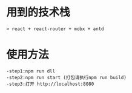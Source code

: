 # 用到的技术栈

    > react + react-router + mobx + antd
    
# 使用方法

    -step1:npm run dll
    -step2:npm run start (打包请执行npm run build)
    -step3:打开 http://localhost:8080
